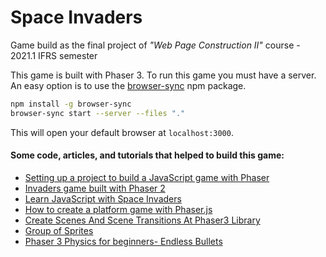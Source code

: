 # Space Invaders

Game build as the final project of _"Web Page Construction II"_ course - 2021.1 IFRS semester

This game is built with Phaser 3.
To run this game you must have a server.  
An easy option is to use the [browser-sync](https://www.npmjs.com/package/browser-sync) npm package.

```bash
npm install -g browser-sync
browser-sync start --server --files "."
```

This will open your default browser at ```localhost:3000```.  

#### Some code, articles, and tutorials that helped to build this game:
* [Setting up a project to build a JavaScript game with Phaser](https://flaviocopes.com/phaser-setup/)
* [Invaders game built with Phaser 2](https://phaser.io/examples/v2/games/invaders)
* [Learn JavaScript with Space Invaders](https://www.codeproject.com/Articles/681130/Learn-JavaScript-Part-2-Space-Invaders)
* [How to create a platform game with Phaser.js](https://flaviocopes.com/phaserjs-platform-game-tutorial/)
* [Create Scenes And Scene Transitions At Phaser3 Library](https://steemit.c)
* [Group of Sprites](https://docs.idew.org/video-game/project-references/phaser-coding/group-of-sprites)
* [Phaser 3 Physics for beginners- Endless Bullets](https://phasergames.com/phaser-3-physics-beginners/)
